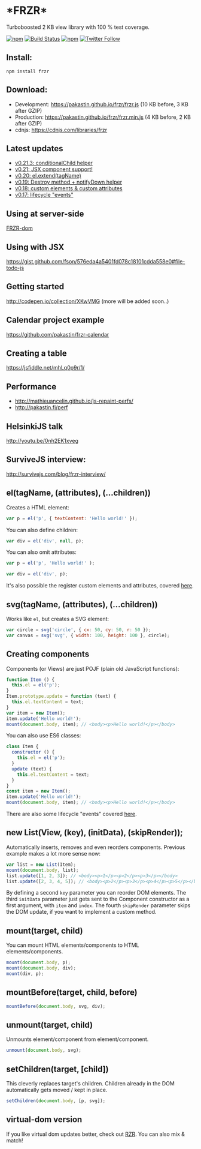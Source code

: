 # \*FRZR\*
Turboboosted 2 KB view library with 100 % test coverage.

[![npm](https://img.shields.io/npm/v/frzr.svg?maxAge=2592000)](https://www.npmjs.com/package/frzr)
[![Build Status](https://img.shields.io/travis/pakastin/frzr.svg?maxAge=2592000)](https://travis-ci.org/pakastin/frzr)
[![npm](https://img.shields.io/npm/l/frzr.svg?maxAge=2592000)](https://github.com/pakastin/frzr/blob/master/LICENSE)
[![Twitter Follow](https://img.shields.io/twitter/follow/pakastin.svg?style=social&maxAge=2592000)](https://twitter.com/pakastin)

## Install:
```
npm install frzr
```

## Download:
- Development: https://pakastin.github.io/frzr/frzr.js (10 KB before, 3 KB after GZIP)
- Production: https://pakastin.github.io/frzr/frzr.min.js (4 KB before, 2 KB after GZIP)
- cdnjs: https://cdnjs.com/libraries/frzr

## Latest updates
- [v0.21.3: conditionalChild helper](https://github.com/pakastin/frzr/releases/tag/v0.21.3)
- [v0.21: JSX component support!](https://github.com/pakastin/frzr/releases/tag/v0.21.0)
- [v0.20: el.extend(tagName)](https://github.com/pakastin/frzr/releases/tag/v0.20.0)
- [v0.19: Destroy method + notifyDown helper](https://github.com/pakastin/frzr/releases/tag/v0.19.0)
- [v0.18: custom elements & custom attributes](https://github.com/pakastin/frzr/releases/tag/v0.18.0)
- [v0.17: lifecycle "events"](https://github.com/pakastin/frzr/releases/tag/v0.17.0)

## Using at server-side
[FRZR-dom](http://github.com/pakastin/frzr-dom)

## Using with JSX
https://gist.github.com/fson/576eda4a5401fd078c18101cdda558e0#file-todo-js

## Getting started
http://codepen.io/collection/XKwVMG (more will be added soon..)

## Calendar project example
https://github.com/pakastin/frzr-calendar

## Creating a table
https://jsfiddle.net/mhLq0p9r/1/

## Performance
- http://mathieuancelin.github.io/js-repaint-perfs/
- http://pakastin.fi/perf

## HelsinkiJS talk
http://youtu.be/0nh2EK1xveg

## SurviveJS interview:
http://survivejs.com/blog/frzr-interview/

## el(tagName, (attributes), (...children))
Creates a HTML element:
```js
var p = el('p', { textContent: 'Hello world!' });
```
You can also define children:
```js
var div = el('div', null, p);
```
You can also omit attributes:
```js
var p = el('p', 'Hello world!' );
```
```js
var div = el('div', p);
```
It's also possible the register custom elements and attributes, covered [here](https://github.com/pakastin/frzr/releases/tag/v0.18.0).
## svg(tagName, (attributes), (...children))
Works like `el`, but creates a SVG element:
```js
var circle = svg('circle', { cx: 50, cy: 50, r: 50 });
var canvas = svg('svg', { width: 100, height: 100 }, circle);
```

## Creating components
Components (or Views) are just POJF (plain old JavaScript functions):
```js
function Item () {
  this.el = el('p');
}
Item.prototype.update = function (text) {
  this.el.textContent = text;
}
var item = new Item();
item.update('Hello world!');
mount(document.body, item); // <body><p>Hello world!</p></body>
```
You can also use ES6 classes:
```js
class Item {
  constructor () {
    this.el = el('p');
  }
  update (text) {
    this.el.textContent = text;
  }
}
const item = new Item();
item.update('Hello world!');
mount(document.body, item); // <body><p>Hello world!</p></body>
```
There are also some lifecycle "events" covered [here](https://github.com/pakastin/frzr/releases/tag/v0.17.0).
## new List(View, (key), (initData), (skipRender));
Automatically inserts, removes and even reorders components. Previous example makes a lot more sense now:
```js
var list = new List(Item);
mount(document.body, list);
list.update([1, 2, 3]); // <body><p>1</p><p>2</p><p>3</p></body>
list.update([2, 3, 4, 5]); // <body><p>2</p><p>3</p><p>4</p><p>5</p></body>
```
By defining a second `key` parameter you can reorder DOM elements. The third `initData` parameter just gets sent to the Component constructor as a first argument, with `item` and `index`. The fourth `skipRender` parameter skips the DOM update, if you want to implement a custom method.
## mount(target, child)
You can mount HTML elements/components to HTML elements/components.
```js
mount(document.body, p);
mount(document.body, div);
mount(div, p);
```
## mountBefore(target, child, before)
```js
mountBefore(document.body, svg, div);
```
## unmount(target, child)
Unmounts element/component from element/component.
```js
unmount(document.body, svg);
```

## setChildren(target, [child])
This cleverly replaces target's children. Children already in the DOM automatically gets moved / kept in place.
```js
setChildren(document.body, [p, svg]);
```

## virtual-dom version
If you like virtual dom updates better, check out [RZR](https://github.com/pakastin/rzr). You can also mix & match!
